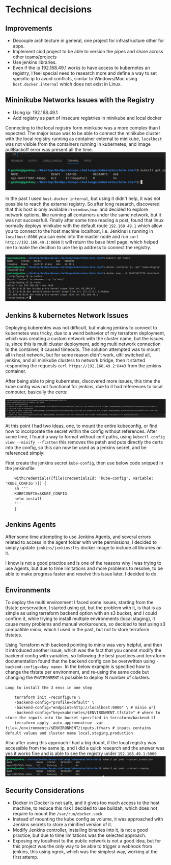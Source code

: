 # Technical decisions

## Improvements
- Decouple architecture in general, one project for infrastructure other for apps.
- Implement cicd project to be able to version the pipes and share across other teams/projects
- Use jenkins libraries.
- Even if the ip 192.168.49.1 works to have access to kubernetes an registry, I feel special need to research more and define a way to set specific ip to avoid conflicts, similar to Windows/Mac using `host.docker.internal` which does not exist in Linux.

## Mininikube Networks Issues with the Registry

- Using ip: 192.168.49.1
- Add registry as part of insecure registries in minikube and local docker

Connecting to the local registry form minikube was a more complex than I expected. The major issue was to be able to connect the minikube cluster with the local registry running as container external to minikube, `localhost` was not visible from the containers running in kubernetes, and image pullBackoff error was present all the time.
![Alt image pull error](docs/images/image-pull.png)

In the past I used `host.docker.internal`, but using it didn't help, it was not possible to reach the external registry. So after long research, discovered that this host is only available in `windows/mac` and decided to explore network options, like running all containers under the same network, but it was not successfull.
Finally after some time reading a post, found that linux normally deploys minikube with the default route `192.168.49.1` which allow you to connect to the host machine localhost, i.e. Jenkins is running in `localhost:8080` you can exec into the master node and run `curl http://192.168.49.1:8080` it will return the base html page, which helped me to make the decition to use the ip address to connect the registry.

![Alt image default-route](docs/images/ip-route.png)

## Jenkins & kubernetes Network Issues

Deploying kuberentes was not difficult, but making jenkins to connect to kubernetes was tricky, due to a weird behavior of my terraform deployment, which was creating a custom network with the cluster name, but the issues is, since this is multi cluster deployment, adding multi network connection to the container, it caused timeouts.
The solution attempted was to mount all in host network, but for some reason didn't work, ultil switched all, jenkins, and all minikube clusters to network bridge, then it started responding the requests `curl https://192.168.49.2:8443` from the jenkins container.

After being able to ping kubernetes, discovered more issues, this time the kube config was not functional for jenkins, due to it had references to local computer, basically the certs:

![Alt image default-route](docs/images/k8-config-error.png)

At this point I had two ideas, one, to mount the entire kubeconfig, or find how to incorporate the secret within the config without references.
After some time, I found a way to format without cert paths, using `kubectl config view --minify --flatten` this removes the patsh and puts directly the certs into the config, so this can now be used as a jenkins secret, and be referenced simply:

First create the jenkins secret `kube-config`, then use below code snipped in the jenkinsfile
```
    withCredentials([file(credentialsId: 'kube-config', variable: 'KUBE_CONFIG')]) {
    sh '''
    KUBECONFIG=$KUBE_CONFIG
    helm install 
    '''            
    }  
```

## Jenkins Agents
After some time attempting to use Jenkins Agents, and several errors related to access in the agent folder with write permissions, I decided to simply update `jenkins/jenkins:lts` docker image to include all libraries on it.

I know is not a good practice and is one of the reasons why I was trying to use Agents, but due to time limitations and more problems to resolve, to be able to make progress faster and resolve this issue later, I decided to do.

## Environments

To deploy the multi environment I faced some issues, starting from the tfstate preservation, I started using git, but the problem with it, is that is as simple as using terraform backend option with an s3 bucket, and I could confirm it, while trying to install multiple environments (local,staging), it cause many problems and manual workarounds, so decided to test using s3 compatible minio, which I used in the past, but not to store terraform tfstates.

Using Terraform with backend pointing to minio was very helpful, and then it introduced another issue, which was the fact that you cannot modify the backend config with variables, so following the best practices and terraform documentation found that the backend config can be overwritten using `-backend-config=<key name>`. In the below example is specified how to change the tfstate per environment, and re-using the same code but changing the `ENVIRONMENT` is possible to deploy N number of clusters.

`Loop to install the 3 envs in one step`
``` 
    terraform init -reconfigure \
    -backend-config="profile=default" \
    -backend-config="endpoint=http://localhost:9000" \ # minio url
    -backend-config="key=kubernetes/$ENVIRONMENT.tfstate" # where to store the inputs into the bucket specified in terraform/backend.tf
    terraform apply -auto-approve=true -var-file=./environments/$ENVIRONMENT/inputs.tfvars # inputs contains default values and cluster name local,staging,production
```
Also after using this approach I had a big doubt, if the local registry was accessible from the same ip, and i did a quick research and the answer was yes it works fine and is able to see the registry under `192.168.49.1:5000`
![Alt image default-route](docs/images/envs-pods.png)

## Security Considerations

- Docker in Docker is not safe, and it gives too much access to the host machine, to reduce this risk I decided to use buildah, which does not require to mount the `/var/run/docker.sock`.
- Instead of mounting the kube config as volume, it was approached with Jenkins secrets to store a minified version of it.
- Modify Jenkins controller, installing binaries into it, is not a good practice, but due to time limitations was the selected approach.
- Exposing my localhost to the public network is not a good idea, but for this project was the only way to be able to trigger a webhook from jenkins, this using ngrok, which was the simplest way, working at the first attemp.

